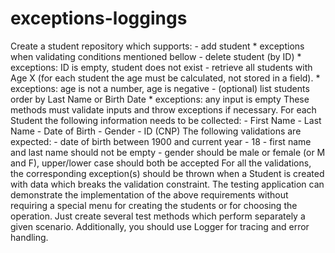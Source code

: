 # exceptions-loggings
Create a student repository which supports:    - add student    * exceptions when validating conditions mentioned bellow  - delete student (by ID)    * exceptions: ID is empty, student does not exist  - retrieve all students with Age X (for each student the age must be calculated, not stored in a field).    * exceptions: age is not a number, age is negative  - (optional) list students order by Last Name or Birth Date    * exceptions: any input is empty  These methods must validate inputs and throw exceptions if necessary.       For each Student the following information needs to be collected:  - First Name  - Last Name  - Date of Birth  - Gender  - ID (CNP)    The following validations are expected:  - date of birth between 1900 and current year - 18   - first name and last name should not be empty  - gender should be male or female (or M and F), upper/lower case should both be accepted      For all the validations, the corresponding exception(s) should be thrown when a Student is created with data which breaks the validation constraint.    The testing application can demonstrate the implementation of the above requirements without requiring a special menu for creating the students or for choosing the operation. Just create several test methods which perform separately a given scenario.    Additionally, you should use Logger for tracing and error handling.
